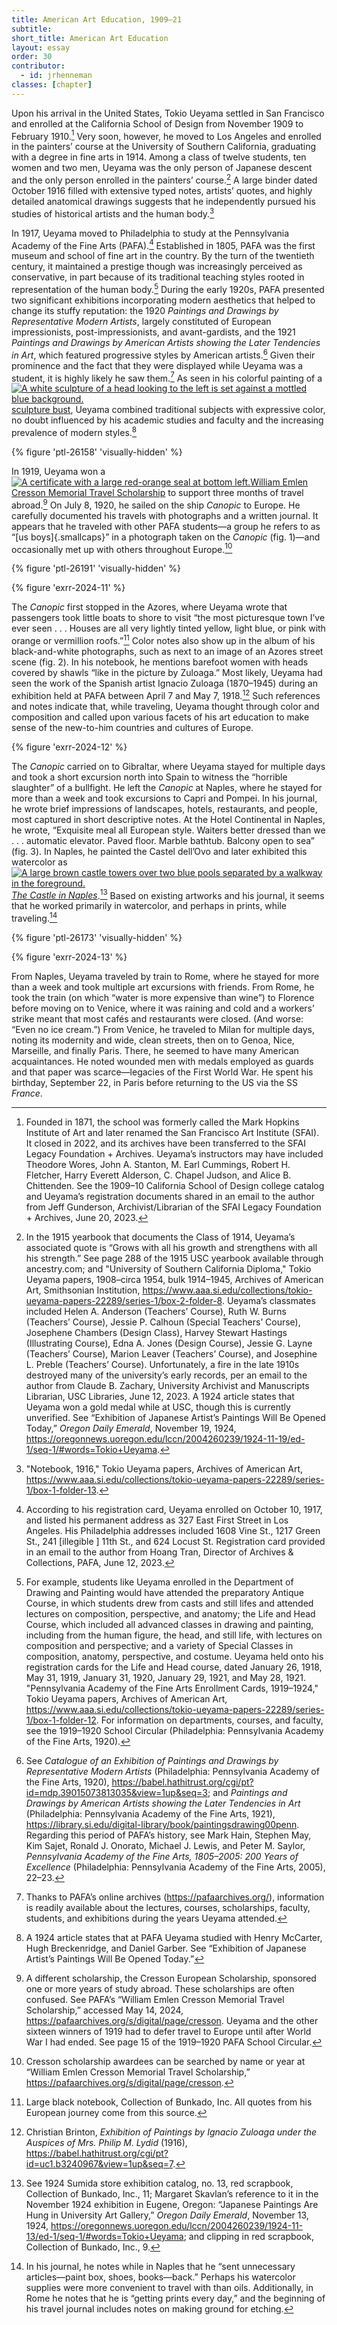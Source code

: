 ```yaml
---
title: American Art Education, 1909–21
subtitle: 
short_title: American Art Education
layout: essay
order: 30
contributor:
  - id: jrhenneman
classes: [chapter]
---
```


Upon his arrival in the United States, Tokio Ueyama settled in San Francisco and enrolled at the California School of Design from November 1909 to February 1910.[^1] Very soon, however, he moved to Los Angeles and enrolled in the painters’ course at the University of Southern California, graduating with a degree in fine arts in 1914. Among a class of twelve students, ten women and two men, Ueyama was the only person of Japanese descent and the only person enrolled in the painters’ course.[^2] A large binder dated October 1916 filled with extensive typed notes, artists’ quotes, and highly detailed anatomical drawings suggests that he independently pursued his studies of historical artists and the human body.[^3]

In 1917, Ueyama moved to Philadelphia to study at the Pennsylvania Academy of the Fine Arts (PAFA).[^4] Established in 1805, PAFA was the first museum and school of fine art in the country. By the turn of the twentieth century, it maintained a prestige though was increasingly perceived as conservative, in part because of its traditional teaching styles rooted in representation of the human body.[^5] During the early 1920s, PAFA presented two significant exhibitions incorporating modern aesthetics that helped to change its stuffy reputation: the 1920 *Paintings and Drawings by Representative Modern Artists*, largely constituted of European impressionists, post-impressionists, and avant-gardists, and the 1921 *Paintings and Drawings by American Artists showing the Later Tendencies in Art*, which featured progressive styles by American artists.[^6] Given their prominence and the fact that they were displayed while Ueyama was a student, it is highly likely he saw them.[^7] As seen in his colorful painting of a <span id="ptl-26158" class="q-figure q-figure--image inline"><a class="q-figure__modal-link" href="#ptl-26158" data-outputs-include="html"><img alt="A white sculpture of a head looking to the left is set against a mottled blue background." class="q-figure__image" src="/tokio-ueyama/_assets/images/figures/fpo/ptl-26158.jpg">sculpture bust</a></span>, Ueyama combined traditional subjects with expressive color, no doubt influenced by his academic studies and faculty and the increasing prevalence of modern styles.[^8]

{% figure 'ptl-26158' 'visually-hidden' %}

In 1919, Ueyama won a <span id="ptl-26191" class="q-figure q-figure--image inline"><a class="q-figure__modal-link" href="#ptl-26191" data-outputs-include="html"><img alt="A certificate with a large red-orange seal at bottom left." class="q-figure__image" src="/tokio-ueyama/_assets/images/figures/fpo/ptl-26191.jpg">William Emlen Cresson Memorial Travel Scholarship</a></span> to support three months of travel abroad.[^9] On July 8, 1920, he sailed on the ship *Canopic* to Europe. He carefully documented his travels with photographs and a written journal. It appears that he traveled with other PAFA students—a group he refers to as “[us boys]{.smallcaps}” in a photograph taken on the *Canopic* (fig. 1)—and occasionally met up with others throughout Europe.[^10]

{% figure 'ptl-26191' 'visually-hidden' %}

{% figure 'exrr-2024-11' %}

The *Canopic* first stopped in the Azores, where Ueyama wrote that passengers took little boats to shore to visit “the most picturesque town I’ve ever seen . . . Houses are all very lightly tinted yellow, light blue, or pink with orange or vermillion roofs.”[^11] Color notes also show up in the album of his black-and-white photographs, such as next to an image of an Azores street scene (fig. 2). In his notebook, he mentions barefoot women with heads covered by shawls “like in the picture by Zuloaga.” Most likely, Ueyama had seen the work of the Spanish artist Ignacio Zuloaga (1870–1945) during an exhibition held at PAFA between April 7 and May 7, 1918.[^12] Such references and notes indicate that, while traveling, Ueyama thought through color and composition and called upon various facets of his art education to make sense of the new-to-him countries and cultures of Europe.

{% figure 'exrr-2024-12' %}

The *Canopic* carried on to Gibraltar, where Ueyama stayed for multiple days and took a short excursion north into Spain to witness the “horrible slaughter” of a bullfight. He left the *Canopic* at Naples, where he stayed for more than a week and took excursions to Capri and Pompei. In his journal, he wrote brief impressions of landscapes, hotels, restaurants, and people, most captured in short descriptive notes. At the Hotel Continental in Naples, he wrote, “Exquisite meal all European style. Waiters better dressed than we . . . automatic elevator. Paved floor. Marble bathtub. Balcony open to sea” (fig. 3). In Naples, he painted the Castel dell’Ovo and later exhibited this watercolor as <span id="ptl-26173" class="q-figure q-figure--image inline"><a class="q-figure__modal-link" href="#ptl-26173" data-outputs-include="html"><img alt="A large brown castle towers over two blue pools separated by a walkway in the foreground." class="q-figure__image" src="/tokio-ueyama/tokio-ueyama/_assets/images/figures/fpo/ptl-26173.jpg">*The Castle in Naples*</a></span>.[^13] Based on existing artworks and his journal, it seems that he worked primarily in watercolor, and perhaps in prints, while traveling.[^14]

{% figure 'ptl-26173' 'visually-hidden' %}

{% figure 'exrr-2024-13' %}

From Naples, Ueyama traveled by train to Rome, where he stayed for more than a week and took multiple art excursions with friends. From Rome, he took the train (on which “water is more expensive than wine”) to Florence before moving on to Venice, where it was raining and cold and a workers’ strike meant that most cafés and restaurants were closed. (And worse: “Even no ice cream.”) From Venice, he traveled to Milan for multiple days, noting its modernity and wide, clean streets, then on to Genoa, Nice, Marseille, and finally Paris. There, he seemed to have many American acquaintances. He noted wounded men with medals employed as guards and that paper was scarce—legacies of the First World War. He spent his birthday, September 22, in Paris before returning to the US via the SS *France*.

[^1]: Founded in 1871, the school was formerly called the Mark Hopkins Institute of Art and later renamed the San Francisco Art Institute (SFAI). It closed in 2022, and its archives have been transferred to the SFAI Legacy Foundation + Archives. Ueyama’s instructors may have included Theodore Wores, John A. Stanton, M. Earl Cummings, Robert H. Fletcher, Harry Everett Alderson, C. Chapel Judson, and Alice B. Chittenden. See the 1909–10 California School of Design college catalog and Ueyama’s registration documents shared in an email to the author from Jeff Gunderson, Archivist/Librarian of the SFAI Legacy Foundation + Archives, June 20, 2023.

[^2]: In the 1915 yearbook that documents the Class of 1914, Ueyama’s associated quote is “Grows with all his growth and strengthens with all his strength.” See page 288 of the 1915 USC yearbook available through ancestry.com; and "University of Southern California Diploma," Tokio Ueyama papers, 1908–circa 1954, bulk 1914–1945, Archives of American Art, Smithsonian Institution, https://www.aaa.si.edu/collections/tokio-ueyama-papers-22289/series-1/box-2-folder-8. Ueyama’s classmates included Helen A. Anderson (Teachers’ Course), Ruth W. Burns (Teachers’ Course), Jessie P. Calhoun (Special Teachers’ Course), Josephene Chambers (Design Class), Harvey Stewart Hastings (Illustrating Course), Edna A. Jones (Design Course), Jessie G. Layne (Teachers’ Course), Marion Leaver (Teachers’ Course), and Josephine L. Preble (Teachers’ Course). Unfortunately, a fire in the late 1910s destroyed many of the university’s early records, per an email to the author from Claude B. Zachary, University Archivist and Manuscripts Librarian, USC Libraries, June 12, 2023. A 1924 article states that Ueyama won a gold medal while at USC, though this is currently unverified. See “Exhibition of Japanese Artist’s Paintings Will Be Opened Today,” *Oregon Daily Emerald*, November 19, 1924, https://oregonnews.uoregon.edu/lccn/2004260239/1924-11-19/ed-1/seq-1/#words=Tokio+Ueyama.

[^3]: "Notebook, 1916," Tokio Ueyama papers, Archives of American Art, https://www.aaa.si.edu/collections/tokio-ueyama-papers-22289/series-1/box-1-folder-13.

[^4]: According to his registration card, Ueyama enrolled on October 10, 1917, and listed his permanent address as 327 East First Street in Los Angeles. His Philadelphia addresses included 1608 Vine St., 1217 Green St., 241 [illegible ] 11th St., and 624 Locust St. Registration card provided in an email to the author from Hoang Tran, Director of Archives & Collections, PAFA, June 12, 2023.

[^5]: For example, students like Ueyama enrolled in the Department of Drawing and Painting would have attended the preparatory Antique Course, in which students drew from casts and still lifes and attended lectures on composition, perspective, and anatomy; the Life and Head Course, which included all advanced classes in drawing and painting, including from the human figure, the head, and still life, with lectures on composition and perspective; and a variety of Special Classes in composition, anatomy, perspective, and costume. Ueyama held onto his registration cards for the Life and Head course, dated January 26, 1918, May 31, 1919, January 31, 1920, January 29, 1921, and May 28, 1921. "Pennsylvania Academy of the Fine Arts Enrollment Cards, 1919–1924," Tokio Ueyama papers, Archives of American Art, https://www.aaa.si.edu/collections/tokio-ueyama-papers-22289/series-1/box-1-folder-12. For information on departments, courses, and faculty, see the 1919–1920 School Circular (Philadelphia: Pennsylvania Academy of the Fine Arts, 1920).

[^6]: See *Catalogue of an Exhibition of Paintings and Drawings by Representative Modern Artists* (Philadelphia: Pennsylvania Academy of the Fine Arts, 1920), https://babel.hathitrust.org/cgi/pt?id=mdp.39015073813035&view=1up&seq=3; and *Paintings and Drawings by American Artists showing the* *Later Tendencies in Art* (Philadelphia: Pennsylvania Academy of the Fine Arts, 1921), https://library.si.edu/digital-library/book/paintingsdrawing00penn. Regarding this period of PAFA’s history, see Mark Hain, Stephen May, Kim Sajet, Ronald J. Onorato, Michael J. Lewis, and Peter M. Saylor, *Pennsylvania Academy of the Fine Arts, 1805–2005: 200 Years of Excellence* (Philadelphia: Pennsylvania Academy of the Fine Arts, 2005), 22–23.

[^7]: Thanks to PAFA’s online archives (https://pafaarchives.org/), information is readily available about the lectures, courses, scholarships, faculty, students, and exhibitions during the years Ueyama attended.

[^8]: A 1924 article states that at PAFA Ueyama studied with Henry McCarter, Hugh Breckenridge, and Daniel Garber. See “Exhibition of Japanese Artist’s Paintings Will Be Opened Today.”

[^9]: A different scholarship, the Cresson European Scholarship, sponsored one or more years of study abroad. These scholarships are often confused. See PAFA’s “William Emlen Cresson Memorial Travel Scholarship,” accessed May 14, 2024, https://pafaarchives.org/s/digital/page/cresson. Ueyama and the other sixteen winners of 1919 had to defer travel to Europe until after World War I had ended. See page 15 of the 1919–1920 PAFA School Circular.

[^10]: Cresson scholarship awardees can be searched by name or year at “William Emlen Cresson Memorial Travel Scholarship,” https://pafaarchives.org/s/digital/page/cresson.

[^11]: Large black notebook, Collection of Bunkado, Inc. All quotes from his European journey come from this source.

[^12]: Christian Brinton, *Exhibition of Paintings by Ignacio Zuloaga under the Auspices of Mrs. Philip M. Lydid* (1916), https://babel.hathitrust.org/cgi/pt?id=uc1.b3240967&view=1up&seq=7.

[^13]: See 1924 Sumida store exhibition catalog, no. 13, red scrapbook, Collection of Bunkado, Inc., 11; Margaret Skavlan’s reference to it in the November 1924 exhibition in Eugene, Oregon: “Japanese Paintings Are Hung in University Art Gallery,” *Oregon Daily Emerald*, November 13, 1924, https://oregonnews.uoregon.edu/lccn/2004260239/1924-11-13/ed-1/seq-1/#words=Tokio+Ueyama; and clipping in red scrapbook, Collection of Bunkado, Inc., 9.

[^14]: In his journal, he notes while in Naples that he “sent unnecessary articles—paint box, shoes, books—back.” Perhaps his watercolor supplies were more convenient to travel with than oils. Additionally, in Rome he notes that he is “getting prints every day,” and the beginning of his travel journal includes notes on making ground for etching.
